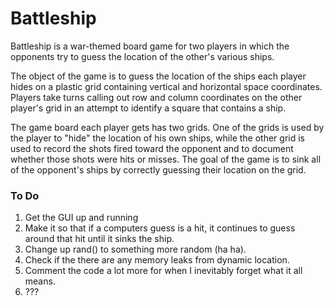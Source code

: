 # Battleship
Battleship is a war-themed board game for two players in which the opponents try to guess the location of the other's various ships.

The object of the game is to guess the location of the ships each player hides on a plastic grid containing vertical and horizontal space coordinates. Players take turns calling out row and column coordinates on the other player's grid in an attempt to identify a square that contains a ship. 

The game board each player gets has two grids. One of the grids is used by the player to "hide" the location of his own ships, while the other grid is used to record the shots fired toward the opponent and to document whether those shots were hits or misses. The goal of the game is to sink all of the opponent's ships by correctly guessing their location on the grid. 


### To Do 
1. Get the GUI up and running
2. Make it so that if a computers guess is a hit, it continues to guess around that hit until it sinks the ship.
3. Change up rand() to something more random (ha ha).
4. Check if the there are any memory leaks from dynamic location.
5. Comment the code a lot more for when I inevitably forget what it all means.
6. ???
